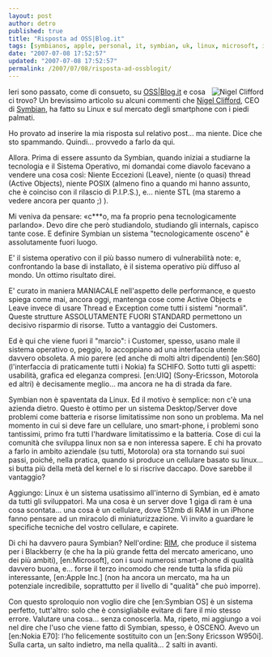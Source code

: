 ```yaml
---
layout: post
author: detro
published: true
title: "Risposta ad OSS|Blog.it"
tags: [symbianos, apple, personal, it, symbian, uk, linux, microsoft, italian]
date: "2007-07-08 17:52:57"
updated: "2007-07-08 17:52:57"
permalink: /2007/07/08/risposta-ad-ossblogit/
---
```


<img src="http://www.symbian.com/images/rx/imagesets/7034_lg.jpg" alt="Nigel Clifford" align="right" />
Ieri sono passato, come di consueto, su <a href="http://www.ossblog.it/post/2827/linux-symbian-mobile-enterprise">OSS|Blog.it</a> e cosa ci trovo? Un brevissimo articolo su alcuni commenti che <a href="http://www.symbian.com/about/overview/management/management.html">Nigel Clifford</a>, CEO di <a href="http://www.symbian.com/">Symbian</a>, ha fatto su Linux e sul mercato degli smartphone con i piedi palmati.

Ho provato ad inserire la mia risposta sul relativo post... ma niente. Dice che sto spammando. Quindi... provvedo a farlo da qui.

Allora.
Prima di essere assunto da Symbian, quando iniziai a studiarne la tecnologia e il Sistema Operativo, mi domandai come diavolo facevano a vendere una cosa così: Niente Eccezioni (Leave), niente (o quasi) thread (Active Objects), niente POSIX (almeno fino a quando mi hanno assunto, che è coinciso con il rilascio di P.I.P.S.), e... niente STL (ma staremo a vedere ancora per quanto ;) ).
<!--more-->
Mi veniva da pensare: &laquo;c***o, ma fa proprio pena tecnologicamente parlando&raquo;. Devo dire che però studiandolo, studiando gli internals, capisco tante cose. E definire Symbian un sistema "tecnologicamente osceno" è assolutamente fuori luogo.

E' il sistema operativo con il più basso numero di vulnerabilità note: e, confrontando la base di installato, è il sistema operativo più diffuso al mondo. Un ottimo risultato direi.

E' curato in maniera MANIACALE nell'aspetto delle performance, e questo spiega come mai, ancora oggi, mantenga cose come Active Objects e Leave invece di usare Thread e Exception come tutti i sistemi "normali". Queste strutture ASSOLUTAMENTE FUORI STANDARD permettono un decisivo risparmio di risorse. Tutto a vantaggio dei Customers.

Ed è qui che viene fuori il "marcio": i Customer, spesso, usano male il sistema operativo o, peggio, lo accoppiano ad una interfaccia utente davvero obsoleta. A mio parere (ed anche di molti altri dipendenti) [en:S60] (l'interfaccia di praticamente tutti i Nokia) fa SCHIFO. Sotto tutti gli aspetti: usabilità, grafica ed eleganza compresi. [en:UIQ] (Sony-Ericsson, Motorola ed altri) è decisamente meglio... ma ancora ne ha di strada da fare.

Symbian non è spaventata da Linux. Ed il motivo è semplice: non c'è una azienda dietro. Questo è ottimo per un sistema Desktop/Server dove problemi come batteria e risorse limitatissime non sono un problema. Ma nel momento in cui si deve fare un cellulare, uno smart-phone, i problemi sono tantissimi, primo fra tutti l'hardware limitatissimo e la batteria. Cose di cui la comunità che sviluppa linux non sa e non interessa sapere. E chi ha provato a farlo in ambito aziendale (su tutti, Motorola) ora sta tornando sui suoi passi, poiché, nella pratica, quando si produce un cellulare basato su linux... si butta più della metà del kernel e lo si riscrive daccapo. Dove sarebbe il vantaggio?

Aggiungo: Linux è un sistema usatissimo all'interno di Symbian, ed è amato da tutti gli sviluppatori. Ma una cosa è un server dove 1 giga di ram è una cosa scontata... una cosa è un cellulare, dove 512mb di RAM in un iPhone fanno pensare ad un miracolo di miniaturizzazione. Vi invito a guardare le specifiche tecniche del vostro cellulare, e capirete.

Di chi ha davvero paura Symbian? Nell'ordine: <a href="http://en.wikipedia.org/wiki/Research_In_Motion">RIM</a>, che produce il sistema per i Blackberry (e che ha la più grande fetta del mercato americano, uno dei più ambiti), [en:Microsoft], con i suoi numerosi smart-phone di qualità davvero buona, e... forse il terzo incomodo che rende tutta la sfida più interessante, [en:Apple Inc.] (non ha ancora un mercato, ma ha un potenziale incredibile, soprattutto per il livello di "qualità" che può imporre).

Con questo sproloquio non voglio dire che [en:Symbian OS] è un sistema perfetto, tutt'altro: solo che è consigliabile evitare di fare il mio stesso errore. Valutare una cosa... senza conoscerla.
Ma, ripeto, mi aggiungo a voi nel dire che l'uso che viene fatto di Symbian, spesso, è OSCENO. Avevo un [en:Nokia E70]: l'ho felicemente sostituito con un [en:Sony Ericsson W950i]. Sulla carta, un salto indietro, ma nella qualità... 2 salti in avanti.
